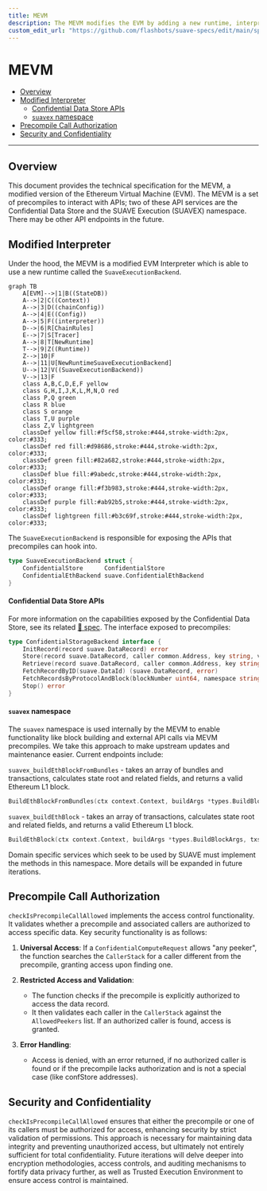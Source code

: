 ```yaml
---
title: MEVM
description: The MEVM modifies the EVM by adding a new runtime, interpreter, and execution backend to enable anyone to create MEV applications.
custom_edit_url: "https://github.com/flashbots/suave-specs/edit/main/specs/rigil/mevm.md"
---
```



<!-- omit from toc -->
# MEVM

<div className="hide-in-docs">

<!-- TOC -->

- [Overview](#overview)
- [Modified Interpreter](#modified-interpreter)
    - [Confidential Data Store APIs](#confidential-data-store-apis)
    - [`suavex` namespace](#suavex-namespace)
- [Precompile Call Authorization](#precompile-call-authorization)
- [Security and Confidentiality](#security-and-confidentiality)

<!-- /TOC -->

---

## Overview

</div>

This document provides the technical specification for the MEVM, a modified version of the Ethereum Virtual Machine (EVM). The MEVM is a set of precompiles to interact with APIs; two of these API services are the Confidential Data Store and the SUAVE Execution (SUAVEX) namespace. There may be other API endpoints in the future.

## Modified Interpreter

Under the hood, the MEVM is a modified EVM Interpreter which is able to use a new runtime called the `SuaveExecutionBackend`.

```mermaid
graph TB
    A[EVM]-->|1|B((StateDB))
    A-->|2|C((Context))
    A-->|3|D((chainConfig))
    A-->|4|E((Config))
    A-->|5|F((interpreter))
    D-->|6|R[ChainRules]
    E-->|7|S[Tracer]
    A-->|8|T[NewRuntime]
    T-->|9|Z((Runtime))
    Z-->|10|F
    A-->|11|U[NewRuntimeSuaveExecutionBackend]
    U-->|12|V((SuaveExecutionBackend))
    V-->|13|F
    class A,B,C,D,E,F yellow
    class G,H,I,J,K,L,M,N,O red
    class P,Q green
    class R blue
    class S orange
    class T,U purple
    class Z,V lightgreen
    classDef yellow fill:#f5cf58,stroke:#444,stroke-width:2px, color:#333;
    classDef red fill:#d98686,stroke:#444,stroke-width:2px, color:#333;
    classDef green fill:#82a682,stroke:#444,stroke-width:2px, color:#333;
    classDef blue fill:#9abedc,stroke:#444,stroke-width:2px, color:#333;
    classDef orange fill:#f3b983,stroke:#444,stroke-width:2px, color:#333;
    classDef purple fill:#ab92b5,stroke:#444,stroke-width:2px, color:#333;
    classDef lightgreen fill:#b3c69f,stroke:#444,stroke-width:2px, color:#333;
```

The `SuaveExecutionBackend` is responsible for exposing the APIs that precompiles can hook into.

```go
type SuaveExecutionBackend struct {
	ConfidentialStore      ConfidentialStore
	ConfidentialEthBackend suave.ConfidentialEthBackend
}
```

#### Confidential Data Store APIs

For more information on the capabilities exposed by the Confidential Data Store, see its related [🔗 spec](./confidential-data-store.md). The interface exposed to precompiles:

```go
type ConfidentialStorageBackend interface {
	InitRecord(record suave.DataRecord) error
	Store(record suave.DataRecord, caller common.Address, key string, value []byte) (suave.DataRecord, error)
	Retrieve(record suave.DataRecord, caller common.Address, key string) ([]byte, error)
	FetchRecordByID(suave.DataId) (suave.DataRecord, error)
	FetchRecordsByProtocolAndBlock(blockNumber uint64, namespace string) []suave.DataRecord
	Stop() error
}
```

#### `suavex` namespace

The `suavex` namespace is used internally by the MEVM to enable functionality like block building and external API calls via MEVM precompiles. We take this approach to make upstream updates and maintenance easier. Current endpoints include:

`suavex_buildEthBlockFromBundles` - takes an array of bundles and transactions, calculates state root and related fields, and returns a valid Ethereum L1 block.

```go
BuildEthBlockFromBundles(ctx context.Context, buildArgs *types.BuildBlockArgs, bundles []types.SBundle) (*engine.ExecutionPayloadEnvelope, error)
```

`suavex_buildEthBlock` - takes an array of transactions, calculates state root and related fields, and returns a valid Ethereum L1 block.

```go
BuildEthBlock(ctx context.Context, buildArgs *types.BuildBlockArgs, txs types.Transactions) (*engine.ExecutionPayloadEnvelope, error)
```

Domain specific services which seek to be used by SUAVE must implement the methods in this namespace. More details will be expanded in future iterations.


##  Precompile Call Authorization
`checkIsPrecompileCallAllowed` implements the access control functionality. It validates whether a precompile and associated callers are authorized to access specific data. Key security functionality is as follows:

1. **Universal Access**: If a `ConfidentialComputeRequest` allows "any peeker", the function searches the `CallerStack` for a caller different from the precompile, granting access upon finding one.

2. **Restricted Access and Validation**:
   - The function checks if the precompile is explicitly authorized to access the data record.
   - It then validates each caller in the `CallerStack` against the `AllowedPeekers` list. If an authorized caller is found, access is granted.

3. **Error Handling**:
   - Access is denied, with an error returned, if no authorized caller is found or if the precompile lacks authorization and is not a special case (like confStore addresses).


## Security and Confidentiality

`checkIsPrecompileCallAllowed` ensures that either the precompile or one of its callers must be authorized for access, enhancing security by strict validation of permissions. This approach is necessary for maintaining data integrity and preventing unauthorized access, but ultimately not entirely sufficient for total confidentiality. Future iterations will delve deeper into encryption methodologies, access controls, and auditing mechanisms to fortify data privacy further, as well as Trusted Execution Environment to ensure access control is maintained.

